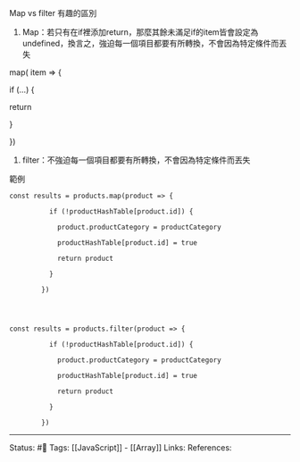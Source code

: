 Map vs filter 有趣的區別

1.  Map：若只有在if裡添加return，那麼其餘未滿足if的item皆會設定為undefined，換言之，強迫每一個項目都要有所轉換，不會因為特定條件而丟失

  

map( item => {

if (…) {

return 

}

  

})

1.  filter：不強迫每一個項目都要有所轉換，不會因為特定條件而丟失

  

範例

  
```
const results = products.map(product => {

          if (!productHashTable[product.id]) {

            product.productCategory = productCategory

            productHashTable[product.id] = true

            return product

          }

        })

  
```
  

```

const results = products.filter(product => {

          if (!productHashTable[product.id]) {

            product.productCategory = productCategory

            productHashTable[product.id] = true

            return product

          }

        })
```


---
Status: #🌱 
Tags:
[[JavaScript]] - [[Array]]
Links:
References: